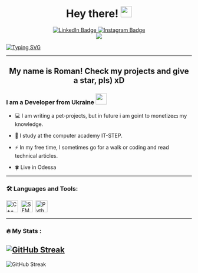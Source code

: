 <h1 align = "center">
  Hey there!
  <img src="https://media.giphy.com/media/hvRJCLFzcasrR4ia7z/giphy.gif" width="30px"/>
</h1>

<div id="badges" align = "center">
  <a href="https://www.linkedin.com/in/roman-zaitcev-75b859228/">
    <img src="https://img.shields.io/badge/LinkedIn-blue?style=for-the-badge&logo=linkedin&logoColor=white" alt="LinkedIn Badge"/>
  </a>
  <a href="https://www.instagram.com/rmjxx111/">
    <img src="https://img.shields.io/badge/Instagram-E4405F?style=for-the-badge&logo=instagram&logoColor=white" alt="Instagram Badge"/>
  </a>
</div>

<div align = "center">
  <img src = "https://img.shields.io/github/stars/Cominta?style=social">
</div>

[![Typing SVG](https://readme-typing-svg.herokuapp.com?font=Bebas+Neue&size=40&duration=2000&color=973BF7&center=true&vCenter=true&width=1000&height=150&lines=To+be;or;!to+be%3F)](https://git.io/typing-svg)

---

<h2 align = "center">My name is Roman! Check my projects and give a star, pls) xD</h2>

### I am a Developer from Ukraine <img src="https://media.giphy.com/media/WUlplcMpOCEmTGBtBW/giphy.gif" width="30">

- :computer: I am writing a pet-projects, but in future i am goint to monetize:dollar: my knowledge.

- :runner: I study at the computer academy IT-STEP.

- :zap: In my free time, I sometimes go for a walk or coding and read technical articles.

- :four_leaf_clover: Live in Odessa

---

### :hammer_and_wrench: Languages and Tools:

<div>
  <img src="https://upload.wikimedia.org/wikipedia/commons/1/18/ISO_C%2B%2B_Logo.svg" title="C++" alt="C++" width="32" height="32"/>&nbsp;
  <img src="https://upload.wikimedia.org/wikipedia/commons/a/a0/SFML_Logo.svg" title="SFML" alt="SFML" width="32" height="32"/>&nbsp;
  <img src="https://upload.wikimedia.org/wikipedia/commons/c/c3/Python-logo-notext.svg" title="Python" alt="Python" width="32" height="32"/>&nbsp;
</div>

---

### :fire: My Stats :
[![GitHub Streak](http://github-readme-streak-stats.herokuapp.com?user=Cominta&theme=dark&background=000000)](https://git.io/streak-stats)
-
![GitHub Streak](https://github-readme-stats.vercel.app/api/top-langs/?username=Cominta)
